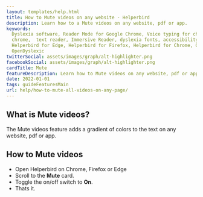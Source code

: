 ```yaml
---
layout: templates/help.html
title: How to Mute videos on any website - Helperbird
description: Learn how to a Mute videos on any website, pdf or app.
keywords:
  Dyslexia software, Reader Mode for Google Chrome, Voice typing for chrome, Text to speech for
  chrome,  text reader, Immersive Reader, dyslexia fonts, accessibility software, dyslexia software,
  Helperbird for Edge, Helperbird for Firefox, Helperbird for Chrome, Opendyslexic for Chrome,
  OpenDyslexic
twitterSocial: assets/images/graph/alt-highlighter.png
facebookSocial: assets/images/graph/alt-highlighter.png
cardTitle: Mute
featureDescription: Learn how to Mute videos on any website, pdf or app.
date: 2022-01-01
tags: guideFeaturesMain
url: help/how-to-mute-all-videos-on-any-page/
---
```


## What is Mute videos?

The Mute videos feature adds a gradient of colors to the text on any website, pdf or app.

## How to Mute videos

- Open Helperbird on Chrome, Firefox or Edge
- Scroll to the **Mute** card.
- Toggle the on/off switch to **On**.
- Thats it.
